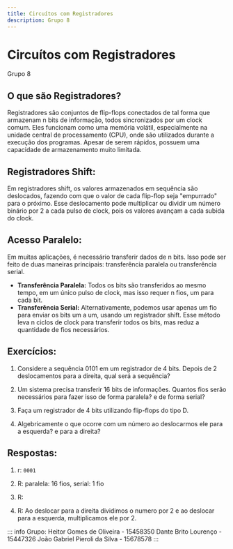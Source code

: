 ```yaml
---
title: Circuítos com Registradores
description: Grupo 8
---
```



# Circuítos com Registradores
Grupo 8
## O que são Registradores?
Registradores são conjuntos de flip-flops conectados de tal forma que armazenam n bits de informação, todos sincronizados por um clock comum. Eles funcionam como uma memória volátil, especialmente na unidade central de processamento (CPU), onde são utilizados durante a execução dos programas. Apesar de serem rápidos, possuem uma capacidade de armazenamento muito limitada.
## Registradores Shift:
Em registradores shift, os valores armazenados em sequência são deslocados, fazendo com que o valor de cada flip-flop seja "empurrado" para o próximo. Esse deslocamento pode multiplicar ou dividir um número binário por 2 a cada pulso de clock, pois os valores avançam a cada subida do clock.
## Acesso Paralelo:
Em muitas aplicações, é necessário transferir dados de n bits. Isso pode ser feito de duas maneiras principais: transferência paralela ou transferência serial.

- **Transferência Paralela:** Todos os bits são transferidos ao mesmo tempo, em um único pulso de clock, mas isso requer n fios, um para cada bit.
- **Transferência Serial:** Alternativamente, podemos usar apenas um fio para enviar os bits um a um, usando um registrador shift. Esse método leva n ciclos de clock para transferir todos os bits, mas reduz a quantidade de fios necessários.

## Exercícios:

1. Considere a sequência 0101 em um registrador de 4 bits. Depois de 2 deslocamentos para a direita, qual será a sequência?

2. Um sistema precisa transferir 16 bits de informações. Quantos fios serão necessários para fazer isso de forma paralela? e de forma serial?

3. Faça um registrador de 4 bits utilizando flip-flops do tipo D.

4. Algebricamente o que ocorre com um número ao deslocarmos ele para a esquerda? e para a direita?

## Respostas:

1. r: `0001`

2. R: paralela: 16 fios, serial: 1 fio

3. R:

4. R: Ao deslocar para a direita dividimos o numero por 2 e ao deslocar para a esquerda, multiplicamos ele por 2.

::: info
Grupo:
Heitor Gomes de Oliveira - 15458350
Dante Brito Lourenço - 15447326
João Gabriel Pieroli da Silva - 15678578
:::

